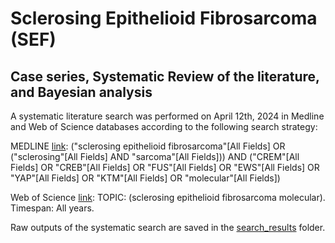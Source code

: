 # Sclerosing Epithelioid Fibrosarcoma (SEF) 
## Case series, Systematic Review of the literature, and Bayesian analysis

A systematic literature search was performed on April 12th, 2024 in Medline and Web of Science databases according to the following search strategy:

MEDLINE [link](https://pubmed.ncbi.nlm.nih.gov/?term=%28%22sclerosing+epithelioid+fibrosarcoma%22%5BAll+Fields%5D+OR+%28%22sclerosing%22%5BAll+Fields%5D+AND+%22sarcoma%22%5BAll+Fields%5D%29%29+AND+%28%22CREM%22%5BAll+Fields%5D+OR+%22CREB%22%5BAll+Fields%5D+OR+%22FUS%22%5BAll+Fields%5D+OR+%22EWS%22%5BAll+Fields%5D+OR+%22YAP%22%5BAll+Fields%5D+OR+%22KTM%22%5BAll+Fields%5D+OR+%22molecular%22%5BAll+Fields%5D%29&sort=date): 
("sclerosing epithelioid fibrosarcoma"[All Fields] OR ("sclerosing"[All Fields] AND "sarcoma"[All Fields])) AND ("CREM"[All Fields] OR "CREB"[All Fields] OR "FUS"[All Fields] OR "EWS"[All Fields] OR "YAP"[All Fields] OR "KTM"[All Fields] OR "molecular"[All Fields])

Web of Science [link](https://www.webofscience.com/wos/woscc/summary/a6e9639e-dc6d-438e-809a-42262f3faec2-de7498b2/relevance/1): 
TOPIC: (sclerosing epithelioid fibrosarcoma molecular). 
Timespan: All years. 

Raw outputs of the systematic search are saved in the [search_results](https://github.com/slrenne/SEF/tree/main/search_results) folder.
